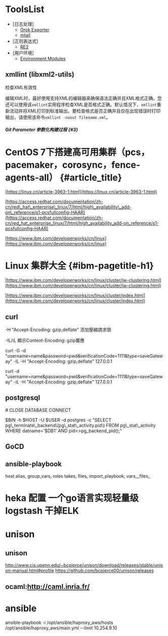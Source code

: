 # ToolsList

- [日志处理]
    - [Grok Exporter](https://github.com/fstab/grok_exporter)
    - [mtail](https://github.com/google/mtail)
- [正则表达式]
    - [RE2](https://github.com/google/re2/wiki/Syntax)
- [用户环境]
    - [Environment Modules](https://modules.readthedocs.io/en/stable/index.html)


## xmllint \(libxml2-utils\)

检查XML有效性

编辑XML时，最好使用支持XML的编辑器来确保语法正确并且XML格式正确。您还可以使用该`xmllint`实用程序检查XML是否格式正确。默认情况下，`xmllint`重新流动并将XML打印到标准输出。要检查格式是否正确并且仅在出现错误时打印输出，请使用该命令`xmllint -noout filename.xml`。

##### Git Parameter 参数化构建过程 {#3}

# CentOS 7下搭建高可用集群（pcs，pacemaker，corosync，fence-agents-all） {#article_title}

[https://linux.cn/article-3963-1.html](https://linux.cn/article-3963-1.html)

[https://access.redhat.com/documentation/zh-cn/red\_hat\_enterprise\_linux/7/html/high\_availability\_add-on\_reference/s1-pcsfullconfig-HAAR](https://access.redhat.com/documentation/zh-cn/red_hat_enterprise_linux/7/html/high_availability_add-on_reference/s1-pcsfullconfig-HAAR)

[https://www.ibm.com/developerworks/cn/linux](https://www.ibm.com/developerworks/cn/linux)

# Linux 集群大全 {#ibm-pagetitle-h1}

[https://www.ibm.com/developerworks/cn/linux/cluster/lw-clustering.html](https://www.ibm.com/developerworks/cn/linux/cluster/lw-clustering.html)

[https://www.ibm.com/developerworks/cn/linux/cluster/index.html](https://www.ibm.com/developerworks/cn/linux/cluster/index.html)

## curl

-H "Accept-Encoding: gzip,deflate" 添加壓縮請求頭

-IL/iL  顯示Content-Encoding: gzip響應

curl -G -d "username=name&password=pwd&verificationCode=1111&type=saveGateway" -IL -H "Accept-Encoding: gzip,deflate" 127.0.0.1

curl -d "username=name&password=pwd&verificationCode=1111&type=saveGateway" -iL -H "Accept-Encoding: gzip,deflate" 127.0.0.1

## postgresql

\# CLOSE DATABASE CONNECT

$BIN -h $HOST -U $USER -d postgres -c "SELECT pg\_terminate\_backend\(pg\_stat\_activity.pid\) FROM pg\_stat\_activity WHERE datname='$DB1' AND pid&lt;&gt;pg\_backend\_pid\(\);"

## GoCD

## ansible-playbook

host alias, group_vars, roles takes, files, import\_playbook, vars\_\_files\_

# heka 配置 一个go语言实现轻量级logstash 干掉ELK

# unison
## unison
http://www.cis.upenn.edu/~bcpierce/unison/download/releases/stable/unison-manual.html#profile
https://github.com/bcpierce00/unison/releases
## ocaml:http://caml.inria.fr/

# ansible
ansible-playbook -i /opt/ansible/haproxy_aws/hosts /opt/ansible/haproxy_aws/main.yml --limit 10.254.9.10
